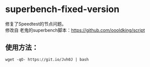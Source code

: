 # superbench-fixed-version
修复了Speedtest的节点问题。  
修改自 老鬼的superbench脚本：https://github.com/oooldking/script
## 使用方法：
    wget -qO- https://git.io/Jvh0J | bash

